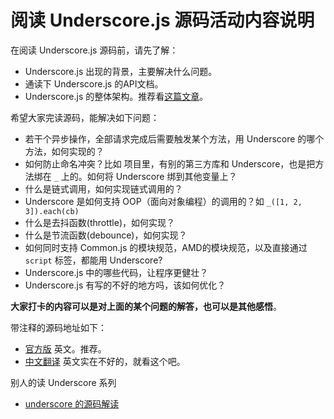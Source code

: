 # 阅读 Underscore.js 源码活动内容说明
在阅读 Underscore.js 源码前，请先了解：
* Underscore.js 出现的背景，主要解决什么问题。
* 通读下 Underscore.js 的API文档。
* Underscore.js 的整体架构。推荐看[这篇文章](https://github.com/hanzichi/underscore-analysis/issues/27)。

希望大家完读源码，能解决如下问题：
* 若干个异步操作，全部请求完成后需要触发某个方法，用 Underscore 的哪个方法，如何实现的？
* 如何防止命名冲突？比如 项目里，有别的第三方库和 Underscore，也是把方法绑在 `_` 上的。如何将 Underscore 绑到其他变量上？
* 什么是链式调用，如何实现链式调用的？
* Underscore 是如何支持 OOP（面向对象编程）的调用的？如 `_([1, 2, 3]).each(cb)` 
* 什么是去抖函数(throttle)，如何实现？
* 什么是节流函数(debounce)，如何实现？
* 如何同时支持 Common.js 的模块规范，AMD的模块规范，以及直接通过 `script` 标签，都能用 Underscore?
* Underscore.js 中的哪些代码，让程序更健壮？
* Underscore.js 有写的不好的地方吗，该如何优化？

**大家打卡的内容可以是对上面的某个问题的解答，也可以是其他感悟**。

带注释的源码地址如下：
* [官方版](http://underscorejs.org/docs/underscore.html) 英文。推荐。
* [中文翻译](https://github.com/hanzichi/underscore-analysis/blob/master/underscore-1.8.3.js/underscore-1.8.3-analysis.js) 英文实在不好的，就看这个吧。

别人的读 Underscore 系列
* [underscore 的源码解读](https://github.com/hanzichi/underscore-analysis)


